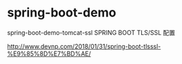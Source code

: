 # spring-boot-demo

spring-boot-demo-tomcat-ssl SPRING BOOT TLS/SSL 配置 

http://www.devnp.com/2018/01/31/spring-boot-tlsssl-%E9%85%8D%E7%BD%AE/
